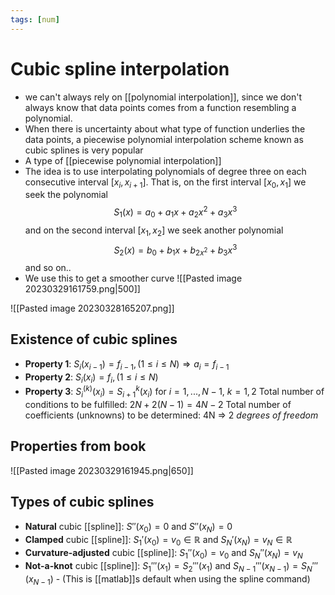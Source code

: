 ```yaml
---
tags: [num]
---
```

# Cubic spline interpolation
- we can't always rely on [[polynomial interpolation]], since we don't always know that data points comes from a function resembling a polynomial.
- When there is uncertainty about what type of function underlies the data points, a piecewise polynomial interpolation scheme known as cubic splines is very popular
- A type of [[piecewise polynomial interpolation]]
- The idea is to use interpolating polynomials of degree three on each consecutive interval $[x_{i},x_{i+1}]$. That is, on the first interval $[x_{0},x_{1}]$ we seek the polynomial $$S_{1}(x) = a_{0}+a_{1}x+a_{2}x^{2}+a_{3}x^{3}$$and on the second interval $[x_{1},x_{2}]$ we seek another polynomial $$S_{2}(x) = b_{0}+b_{1}x+b_{2x^2}+b_{3}x^{3}$$and so on..
- We use this to get  a smoother curve
![[Pasted image 20230329161759.png|500]]

![[Pasted image 20230328165207.png]]

## Existence of cubic splines
- **Property 1**: $S_{i}(x_{i-1}) = f_{i-1},(1 \leq i \leq N) \Rightarrow a_{i}=f_{i-1}$
- **Property 2**: $S_{i}(x_{i}) = f_{i}, (1 \leq i \leq N)$
- **Property 3**: $S_{i}^{(k)}(x_{i}) = S_{i+1}^{k}(x_{i})$ for $i = 1,...,N-1, \ k=1,2$
Total number of conditions to be fulfilled: $2N+2(N-1) = 4N-2$
Total number of coefficients (unknowns) to be determined: 4N $\Rightarrow$ 2 *degrees of freedom*

## Properties from book
![[Pasted image 20230329161945.png|650]]

## Types of cubic splines
- **Natural** cubic [[spline]]: $S''(x_{0}) = 0$ and $S''(x_{N}) = 0$
- **Clamped** cubic [[spline]]: $S_{1}'(x_{0}) =v_{0} \in \mathbb{R}$ and $S_{N}'(x_{N}) =v_{N} \in \mathbb{R}$
- **Curvature-adjusted** cubic [[spline]]: $S_{1}''(x_{0}) = v_{0}$ and $S_{N}''(x_{N}) = v_{N}$
- **Not-a-knot** cubic [[spline]]: $S_{1}'''(x_{1})=S_{2}'''(x_{1})$ and $S_{N-1}'''(x_{N-1}) = S_{N}'''(x_{N-1})$
		  - (This is [[matlab]]s default when using the spline command)
